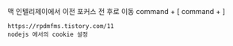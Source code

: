 맥 인텔리제이에서 이전 포커스 전 후로 이동 
command + [ 
    command + ] 


    https://rpdmfms.tistory.com/11
    nodejs 에서의 cookie 설정 